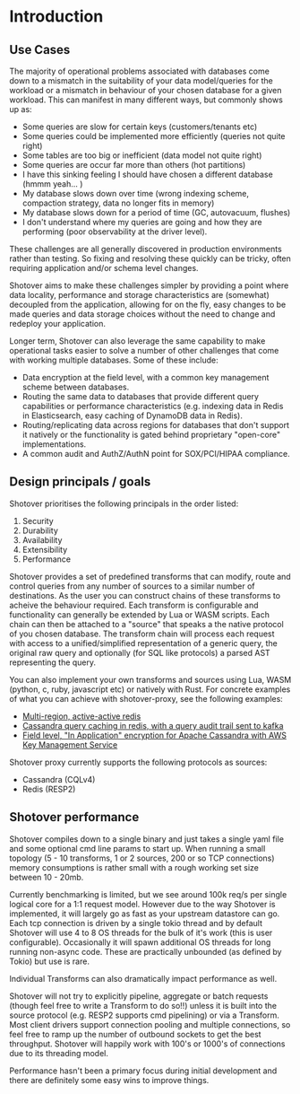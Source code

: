 # Introduction

## Use Cases
The majority of operational problems associated with databases come down to a mismatch in the suitability of your data 
model/queries for the workload or a mismatch in behaviour of your chosen database for a given workload. This can manifest 
in many different ways, but commonly shows up as:

* Some queries are slow for certain keys (customers/tenants etc)
* Some queries could be implemented more efficiently (queries not quite right)
* Some tables are too big or inefficient (data model not quite right)
* Some queries are occur far more than others (hot partitions)
* I have this sinking feeling I should have chosen a different database (hmmm yeah... )
* My database slows down over time (wrong indexing scheme, compaction strategy, data no longer fits in memory)
* My database slows down for a period of time (GC, autovacuum, flushes)
* I don't understand where my queries are going and how they are performing (poor observability at the driver level).

These challenges are all generally discovered in production environments rather than testing. So fixing and resolving these
quickly can be tricky, often requiring application and/or schema level changes. 

Shotover aims to make these challenges simpler by providing a point where data locality, performance and storage characteristics are 
(somewhat) decoupled from the application, allowing for on the fly, easy changes to be made queries and data storage choices 
without the need to change and redeploy your application.

Longer term, Shotover can also leverage the same capability to make operational tasks easier to solve a number of other 
challenges that come with working multiple databases. Some of these include:

* Data encryption at the field level, with a common key management scheme between databases.
* Routing the same data to databases that provide different query capabilities or performance characteristics (e.g. indexing data in Redis in 
Elasticsearch, easy caching of DynamoDB data in Redis).
* Routing/replicating data across regions for databases that don't support it natively or the functionality is gated behind
proprietary "open-core" implementations.
* A common audit and AuthZ/AuthN point for SOX/PCI/HIPAA compliance.

## Design principals / goals
Shotover prioritises the following principals in the order listed: 

1. Security
2. Durability
3. Availability
4. Extensibility
5. Performance


Shotover provides a set of predefined transforms that can modify, route and control queries from any number of sources 
to a similar number of destinations. As the user you can construct chains of these transforms to acheive the behaviour required. 
Each transform is configurable and functionality can generally be extended by Lua or WASM scripts. Each chain can then be attached
to a "source" that speaks a the native protocol of you chosen database. The transform chain will process each request with access to
a unified/simplified representation of a generic query, the original raw query and optionally (for SQL like protocols) a 
parsed AST representing the query.

You can also implement your own transforms and sources using Lua, WASM (python, c, ruby, javascript etc) or natively with Rust. 
For concrete examples of what you can achieve with shotover-proxy, see the following examples:

* [Multi-region, active-active redis](../examples/redis-multi)
* [Cassandra query caching in redis, with a query audit trail sent to kafka](../examples/cass-redis-kafka)
* [Field level, "In Application" encryption for Apache Cassandra with AWS Key Management Service](../examples/cassandra-encryption)

Shotover proxy currently supports the following protocols as sources:

* Cassandra (CQLv4)
* Redis (RESP2)

## Shotover performance
Shotover compiles down to a single binary and just takes a single yaml file and some optional cmd line params to start up.
When running a small topology (5 - 10 transforms, 1 or 2 sources, 200 or so TCP connections) memory consumptions is rather 
small with a rough working set size between 10 - 20mb. 

Currently benchmarking is limited, but we see around 100k req/s per single logical core for a 1:1 request model.
However due to the way Shotover is implemented, it will largely go as fast as your upstream datastore can go. Each tcp connection
is driven by a single tokio thread and by default Shotover will use 4 to 8 OS threads for the bulk of it's work (this is user configurable). 
Occasionally it will spawn additional OS threads for long running non-async code. These are practically unbounded (as defined by Tokio) but use is rare.

Individual Transforms can also dramatically impact performance as well. 

Shotover will not try to explicitly pipeline, aggregate or batch requests (though feel free to write a Transform to do so!!) unless 
it is built into the source protocol (e.g. RESP2 supports cmd pipelining) or via a Transform. Most client drivers support
connection pooling and multiple connections, so feel free to ramp up the number of outbound sockets to get the best throughput.
Shotover will happily work with 100's or 1000's of connections due to its threading model.

Performance hasn't been a primary focus during initial development and there are definitely some easy wins to improve things.